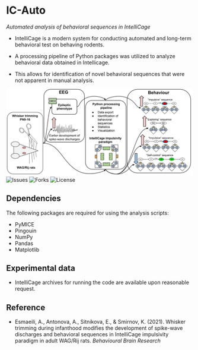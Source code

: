 # IC-Auto
*Automated analysis of behavioral sequences in IntelliCage*

* IntelliCage is a modern system for conducting automated and long-term behavioral test on behaving rodents.

* A processing pipeline of Python packages was utilized to analyze behavioral data obtained in Intellicage.

* This allows for identification of novel behavioral sequences that were not apparent in manual analysis.

![Scheme of the analysis](./VA.svg)
![Issues](https://img.shields.io/github/issues/AHEsmaeili/IC-Auto?style=plastic)
![Forks](https://img.shields.io/github/forks/AHEsmaeili/IC-Auto)
![License](https://img.shields.io/github/license/AHEsmaeili/IC-Auto)

## Dependencies
The following packages are required for using the analysis scripts:

* PyMICE
* Pingouin
* NumPy
* Pandas
* Matplotlib
 
## Experimental data
* IntelliCage archives for running the code are available upon reasonable request.

## Reference
* Esmaeili, A., Antonova, A., Sitnikova, E., & Smirnov, K. (2021). Whisker trimming during infanthood modifies the development of spike-wave discharges and behavioral sequences in IntelliCage impulsivity paradigm in adult WAG/Rij rats. *Behavioural Brain Research*

